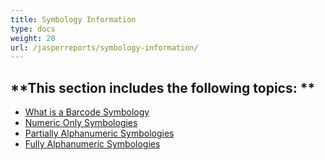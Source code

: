```yaml
---
title: Symbology Information
type: docs
weight: 20
url: /jasperreports/symbology-information/
---
```


**This section includes the following topics:
**
---------------------------------------------
- [What is a Barcode Symbology](/barcode/jasperreports/what-is-a-barcode-symbology-html/)
- [Numeric Only Symbologies](/barcode/jasperreports/numeric-only-symbologies-html/)
- [Partially Alphanumeric Symbologies](/barcode/jasperreports/partially-alphanumeric-symbologies-html/)
- [Fully Alphanumeric Symbologies](/barcode/jasperreports/fully-alphanumeric-symbologies-html/)
